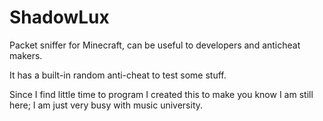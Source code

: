 # ShadowLux

Packet sniffer for Minecraft, can be useful to developers
and anticheat makers.

It has a built-in random anti-cheat to test some stuff.

Since I find little time to program I created this to
make you know I am still here; I am just very busy with
music university.